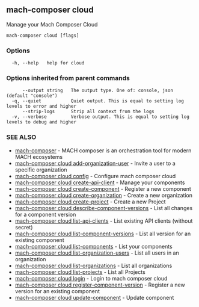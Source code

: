 ## mach-composer cloud

Manage your Mach Composer Cloud

```
mach-composer cloud [flags]
```

### Options

```
  -h, --help   help for cloud
```

### Options inherited from parent commands

```
      --output string   The output type. One of: console, json (default "console")
  -q, --quiet           Quiet output. This is equal to setting log levels to error and higher
      --strip-logs      Strip all context from the logs
  -v, --verbose         Verbose output. This is equal to setting log levels to debug and higher
```

### SEE ALSO

* [mach-composer](mach-composer.md)	 - MACH composer is an orchestration tool for modern MACH ecosystems
* [mach-composer cloud add-organization-user](mach-composer_cloud_add-organization-user.md)	 - Invite a user to a specific organization
* [mach-composer cloud config](mach-composer_cloud_config.md)	 - Configure mach composer cloud
* [mach-composer cloud create-api-client](mach-composer_cloud_create-api-client.md)	 - Manage your components
* [mach-composer cloud create-component](mach-composer_cloud_create-component.md)	 - Register a new component
* [mach-composer cloud create-organization](mach-composer_cloud_create-organization.md)	 - Create a new organization
* [mach-composer cloud create-project](mach-composer_cloud_create-project.md)	 - Create a new Project
* [mach-composer cloud describe-component-versions](mach-composer_cloud_describe-component-versions.md)	 - List all changes for a component version
* [mach-composer cloud list-api-clients](mach-composer_cloud_list-api-clients.md)	 - List existing API clients (without secret)
* [mach-composer cloud list-component-versions](mach-composer_cloud_list-component-versions.md)	 - List all version for an existing component
* [mach-composer cloud list-components](mach-composer_cloud_list-components.md)	 - List your components
* [mach-composer cloud list-organization-users](mach-composer_cloud_list-organization-users.md)	 - List all users in an organization
* [mach-composer cloud list-organizations](mach-composer_cloud_list-organizations.md)	 - List all organizations
* [mach-composer cloud list-projects](mach-composer_cloud_list-projects.md)	 - List all Projects
* [mach-composer cloud login](mach-composer_cloud_login.md)	 - Login to mach composer cloud
* [mach-composer cloud register-component-version](mach-composer_cloud_register-component-version.md)	 - Register a new version for an existing component
* [mach-composer cloud update-component](mach-composer_cloud_update-component.md)	 - Update component

